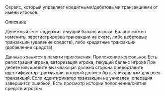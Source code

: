 Cервис, который управляет кредитными/дебетовыми транзакциями от имени игроков.

Описание

Денежный счет содержит текущий баланс игрока. Баланс можно изменить, зарегистрировав транзакции на счете, либо дебетовые транзакции (удаление средств), либо кредитные транзакции (добавление средств).

Данные хранятся в памяти приложения. Приложение консольное
Есть регистрация игрока, авторизация игрока, текущий баланс игрока
При дебете или кредите вызывающая должна сторона предоставить идентификатор транзакции, который должен быть уникальным для всех транзакций. Если идентификатор транзакции не уникален, операция завершится ошибкой.
Есть просмотр истории пополнения/снятия средств игроком